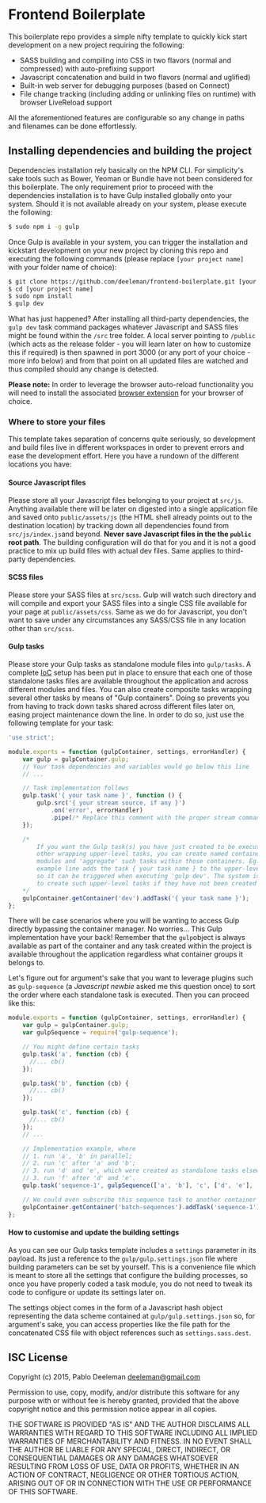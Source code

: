 # Frontend Boilerplate

This boilerplate repo provides a simple nifty template to quickly kick start development on a new project requiring the following:

* SASS building and compiling into CSS in two flavors (normal and compressed) with auto-prefixing support
* Javascript concatenation and build in two flavors (normal and uglified)
* Built-in web server for debugging purposes (based on Connect)
* File change tracking (including adding or unlinking files on runtime) with browser LiveReload support

All the aforementioned features are configurable so any change in paths and filenames can be done effortlessly.

## Installing dependencies and building the project

Dependencies installation rely basically on the NPM CLI. For simplicity's sake tools such as Bower, Yeoman or Bundle have not been considered for this boilerplate. The only requirement prior to proceed with the dependencies installation is to have Gulp installed globally onto your system. Should it is not available already on your system, please execute the following:

```bash
$ sudo npm i -g gulp
```

 Once Gulp is available in your system, you can trigger the installation and kickstart development on your new project by cloning this repo and executing the following commands (please replace `[your project name]` with your folder name of choice):

```bash
$ git clone https://github.com/deeleman/frontend-boilerplate.git [your project name]
$ cd [your project name]
$ sudo npm install
$ gulp dev
```

What has just happened? After installing all third-party dependencies, the `gulp dev` task command packages whatever Javascript and SASS files might be found within the `/src` tree folder. A local server pointing to `/public` (which acts as the release folder - you will learn later on how to customize this if required) is then spawned in port 3000 (or any port of your choice - more info below) and from that point on all updated files are watched and thus compiled should any change is detected.

**Please note:** In order to leverage the browser auto-reload functionality you will need to install the associated [browser extension](http://livereload.com/extensions/) for your browser of choice.

### Where to store your files

This template takes separation of concerns quite seriously, so development and build files live in different workspaces in order to prevent errors and ease the development effort. Here you have a rundown of the different locations you have:

#### Source Javascript files
Please store all your Javascript files belonging to your project at `src/js`. Anything available there will be later on digested into a single application file and saved onto `public/assets/js` (the HTML shell already points out to the destination location) by tracking down all dependencies found from `src/js/index.js`and beyond. **Never save Javascript files in the the `public` root path**. The building configuration will do that for you and it is not a good practice to mix up build files with actual dev files. Same applies to third-party dependencies.

#### SCSS files
Please store your SASS files at `src/scss`. Gulp will watch such directory and will compile and export your SASS files into a single CSS file available for your page at `public/assets/css`. Same as we do for Javascript, you don't want to save under any circumstances any SASS/CSS file in any location other than `src/scss`.

#### Gulp tasks
Please store your Gulp tasks as standalone module files into `gulp/tasks`. A complete [IoC](https://en.wikipedia.org/wiki/Inversion_of_control) setup has been put in place to ensure that each one of those standalone tasks files are available throughout the application and across different modules and files. You can also create composite tasks wrapping several other tasks by means of "Gulp containers". Doing so prevents you from having to track down tasks shared across different files later on, easing project maintenance down the line. In order to do so, just use the following template for your task:

```javascript
'use strict';

module.exports = function (gulpContainer, settings, errorHandler) {
    var gulp = gulpContainer.gulp;
    // Your task dependencies and variables would go below this line
    // ...

    // Task implementation follows
    gulp.task('{ your task name }', function () {
        gulp.src('{ your stream source, if any }')
            .on('error', errorHandler)
            .pipe(/* Replace this comment with the proper stream commands */)
    });

    /*
        If you want the Gulp task(s) you have just created to be executed within
        other wrapping upper-level tasks, you can create named containers available different
        modules and 'aggregate' such tasks within those containers. Eg. The following
        example line adds the task { your task name } to the upper-level task 'dev',
        so it can be triggered when executing 'gulp dev'. The system is smart enough
        to create such upper-level tasks if they have not been created already
    */
    gulpContainer.getContainer('dev').addTask('{ your task name }');
};
```

There will be case scenarios where you will be wanting to access Gulp directly bypassing the container manager. No worries... This Gulp implementation have your back! Remember that the `gulp`object is always available as part of the container and any task created within the project is available throughout the application regardless what container groups it belongs to.

Let's figure out for argument's sake that you want to leverage plugins such as `gulp-sequence` (a *Javascript newbie* asked me this question once) to sort the order where each standalone task is executed. Then you can proceed like this:

```javascript
module.exports = function (gulpContainer, settings, errorHandler) {
    var gulp = gulpContainer.gulp;
    var gulpSequence = require('gulp-sequence');

    // You might define certain tasks
    gulp.task('a', function (cb) {
      //... cb()
    });

    gulp.task('b', function (cb) {
      //... cb()
    });

    gulp.task('c', function (cb) {
      //... cb()
    });
    // ...

    // Implementation example, where
    // 1. run 'a', 'b' in parallel;
    // 2. run 'c' after 'a' and 'b';
    // 3. run 'd' and 'e', which were created as standalone tasks elsewhere
    // 3. run 'f' after 'd' and 'e'.
    gulp.task('sequence-1', gulpSequence(['a', 'b'], 'c', ['d', 'e'], 'f'));

    // We could even subscribe this sequence task to another container group!!!
    gulpContainer.getContainer('batch-sequences').addTask('sequence-1');
};
```

#### How to customise and update the building settings
As you can see our Gulp tasks template includes a `settings` parameter in its payload. Its just a reference to the `gulp/gulp.settings.json` file where building parameters can be set by yourself. This is a convenience file which is meant to store all the settings that configure the building processes, so once you have properly coded a task module, you do not need to tweak its code to configure or update its settings later on.

The settings object comes in the form of a Javascript hash object representing the data scheme contained at `gulp/gulp.settings.json` so, for argument's sake, you can access properties like the file path for the concatenated CSS file with object references such as `settings.sass.dest`.

## ISC License

Copyright (c) 2015, Pablo Deeleman <deeleman@gmail.com>

Permission to use, copy, modify, and/or distribute this software for any
purpose with or without fee is hereby granted, provided that the above
copyright notice and this permission notice appear in all copies.

THE SOFTWARE IS PROVIDED "AS IS" AND THE AUTHOR DISCLAIMS ALL WARRANTIES
WITH REGARD TO THIS SOFTWARE INCLUDING ALL IMPLIED WARRANTIES OF
MERCHANTABILITY AND FITNESS. IN NO EVENT SHALL THE AUTHOR BE LIABLE FOR
ANY SPECIAL, DIRECT, INDIRECT, OR CONSEQUENTIAL DAMAGES OR ANY DAMAGES
WHATSOEVER RESULTING FROM LOSS OF USE, DATA OR PROFITS, WHETHER IN AN
ACTION OF CONTRACT, NEGLIGENCE OR OTHER TORTIOUS ACTION, ARISING OUT OF
OR IN CONNECTION WITH THE USE OR PERFORMANCE OF THIS SOFTWARE.
